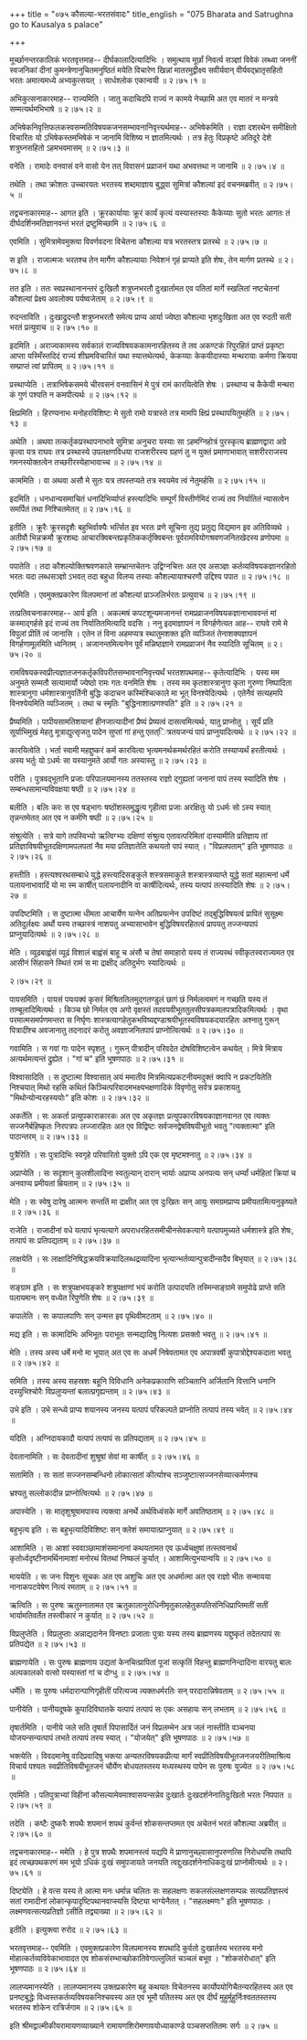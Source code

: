 +++
title = "०७५ कौसल्या-भरतसंवादः"
title_english = "075 Bharata and Satrughna go to Kausalya s palace"

+++


मूर्च्छानन्तरकालिकं भरतवृत्तमाह-- दीर्घकालादित्यादिभिः । समुत्थाय
मूर्छां निवर्त्य सञ्ज्ञां विवेकं लब्ध्वा जननीं स्वजनिकां दीनां
कुमन्त्रेणानुचितमनुष्ठितं मयेति विचारेण खिन्नां मातरमुद्वीक्ष्य
सवीर्यवान् वीर्यवद्भ्रातृसहितो भरतः अमात्यमध्ये अभ्यकुत्सयत् ।
सार्धश्लोक एकान्वयी  ॥  २।७५।१  ॥   

  

अभिकुत्सनाकारमाह-- राज्यमिति । जातु कदाचिदपि राज्यं न कामये नेच्छामि अत
एव मातरं न मन्त्रये सम्मत्यर्थमभिभाषे  ॥  २।७५।२  ॥   

अभिषेकनिवृत्तिफलकस्वसम्मतिविषयकजनसम्भावनानिवृत्त्यर्थमाह-- अभिषेकमिति ।
राज्ञा दशरथेन समीक्षितो विचारितः यो ऽभिषेकस्तमभिषेकं न जानामि विशिष्य न
ज्ञातमित्यर्थः । तत्र हेतुः विप्रकृष्टे अतिदूरे देशे शत्रुघ्नसहितो
ऽहमभवमासम्  ॥  २।७५।३  ॥   

  

वनेति । रामादेः वनवासं वने वासो येन तत् विवासनं प्रव्राजनं यथा अभवत्तथा
न जानामि  ॥  २।७५।४  ॥   

  

तथेति । तथा क्रोशतः उच्चारयतः भरतस्य शब्दमाज्ञाय बुद्ध्वा सुमित्रां
कौशल्यां इदं वचनमब्रवीत्  ॥  २।७५।५  ॥   

  

तद्वचनाकारमाह-- आगत इति । क्रूरकार्यायाः क्रूरं कार्यं कृत्यं
यस्यास्तस्याः कैकेय्याः सुतो भरतः आगतः तं दीर्घदर्शिनमतिज्ञानवन्तं भरतं
द्रष्टुमिच्छामि  ॥  २।७५।६  ॥   

  

एवमिति । सुमित्रामेवमुक्त्वा विवर्णवदना विचेतना कौशल्या यत्र भरतस्तत्र
प्रतस्थे  ॥  २।७५।७  ॥   

  

स इति । राजात्मजः भरतश्च तेन मार्गेण कौशल्यायाः निवेशनं गृहं प्राप्यते
इति शेषः, तेन मार्गण प्रतस्थे  ॥  २।७५।८  ॥   

  

तत इति । ततः स्वप्रस्थानानन्तरं दुःखितौ शत्रुघ्नभरतौ दुःखार्तामत एव
पतितां मार्गे स्खलितां नष्टचेतनां कौशल्यां प्रेक्ष्य अवलोक्य
पर्यष्वजेताम्  ॥  २।७५।९  ॥   

  

रुदन्ताविति । दुःखाद्रुदन्तौ शत्रुघ्नभरतौ समेत्य प्राप्य आर्या ज्येष्ठा
कौशल्या भृशदुःखिता अत एव रुदती सती भरतं प्रत्युवाच  ॥  २।७५।१०  ॥   

  

इदमिति । अराज्यकामस्य सर्वकालं राज्यविषयककामनारहितस्य ते तव अकण्टकं
रिपुरहितं प्राप्तं प्रकृष्टा आप्ता यस्मिँस्तदिदं राज्यं शीघ्रमविचारितं
यथा स्यात्तथेत्यर्थः, केकय्याः केकयीदास्याः मन्थरायाः कर्मणा क्रियया
सम्प्राप्तं त्वां प्रापितम्  ॥  २।७५।११  ॥   

  

प्रस्थाप्येति । तत्राभिषेकसमये चीरवसनं वनवासिनं मे पुत्रं रामं
कारयित्वेति शेषः । प्रस्थाप्य च कैकेयी मन्थरा कं गुणं पश्यति न
कमपीत्यर्थः  ॥  २।७५।१२  ॥   

  

क्षिप्रमिति । हिरण्यनाभः मनोहरविशिष्टः मे सुतो रामो यत्रास्ते तत्र मामपि
क्षिप्रं प्रस्थापयितुमर्हति  ॥  २।७५।१३  ॥   

  

अथेति । अथवा तत्कर्तृकप्रस्थापनाभावे सुमित्रा अनुचरा यस्याः सा
ऽहमग्निहोत्रं पुरस्कृत्य ब्राह्मणद्वारा अग्रे कृत्वा यत्र राघवः तत्र
प्रस्थास्ये उपलक्षणविधया राजशरीरस्य ग्रहणं तु न युक्तं प्रमाणाभावात्
सशरीरराजस्य गमनस्योक्तत्वेन तच्छरीरस्येहाभावाच्च  ॥  २।७५।१४  ॥   

  

काममिति । वा अथवा असौ मे सुतः यत्र तपस्तप्यते तत्र स्वयमेव त्वं
नेतुमर्हसि  ॥  २।७५।१५  ॥   

  

इदमिति । धनधान्यसमाचितं धनादिभिर्व्याप्तं हस्त्यादिभिः सम्पूर्णं
विस्तीर्णमिदं राज्यं तव निर्यातितं न्यासत्वेन समर्पितं तथा निश्चितमेतत्
 ॥  २।७५।१६  ॥   

  

इतीति । क्रूरैः क्रूरसदृशैः बहुभिर्वाक्यैः भर्त्सित इव भरतः व्रणे सूचिना
तुद्य प्रतुद्य विद्यमान इव अतिविव्यथे । अतीवौ भिन्नक्रमौ क्रूरशब्दः
आचारक्विबन्तप्रकृतिककर्तृक्विबन्तः पूर्वरामवियोगश्रवणजनितखेदस्य व्रणोपमा
 ॥  २।७५।१७  ॥   

  

पपातेति । तदा कौशल्योक्तिश्रवणकाले सम्भ्रान्तचेतनः उद्विग्नचित्तः अत एव
असञ्ज्ञः कर्तव्यविषयकज्ञानरहितो भरतः यदा लब्धसञ्ज्ञो ऽभवत् तदा बहुधा
विलप्य तस्याः कौशल्यायाश्चरणौ उद्दिश्य पपात  ॥  २।७५।१८  ॥   

  

एवमिति । एवमुक्तप्रकारेण विलपमानां तां कौशल्यां प्राञ्जलिर्भरतः
प्रत्युवाच  ॥  २।७५।१९  ॥   

  

तत्प्रतिवचनाकारमाह-- आर्य इति । अकल्मषं कपटशून्यमजानन्तं
रामप्रव्राजनविषयकज्ञानाभाववन्तं मां कस्माद्गर्हसे इदं राज्यं तव
निर्यातितमित्यादि वदसि । ननु इदमाज्ञापनं न विगर्हणेत्यत आह-- राघवे रामे
मे विपुलां प्रीतिं त्वं जानासि । एतेन तं विना अहमप्यत्र स्थातुमशक्त इति
व्यञ्जितं तेनाशक्यज्ञापनं विगर्हणामूलमिति ध्वनितम् । अजानन्तमित्यनेन
पूर्वं मन्निष्ठज्ञाने रामप्रव्राजनं नैव स्यादिति सूचितम्  ॥  २।७५।२०  ॥   

  

रामविषयकस्वप्रीत्यज्ञातजनकर्तृकविपरीतसम्भावनानिवृत्त्यर्थं भरतशपथमाह--
कृतेत्यादिभिः । यस्य मम अनुमते सम्मतौ सत्यामार्यो ज्येष्ठो रामः गतः
वनमिति शेषः । तस्य मम कृतशास्त्रानुगा कृता गुरुणा निष्पादिता
शास्त्रानुगा धर्मशास्त्रानुवर्तिनी बुद्धिः कदाचन कस्मिंश्चित्काले मा
भूत् विनश्येदित्यर्थः । एतेनैवं सत्यहमपि विनश्येयमिति व्यञ्जितम् । तथा च
स्मृतिः "बुद्धिनाशात्प्रणश्यति" इति  ॥  २।७५।२१  ॥   

  

प्रैष्यमिति । पापीयसामतिशयानां हीनजात्यादीनां प्रैष्यं प्रेष्यत्वं
दासत्वमित्यर्थः, यातु प्राप्नोतु । सूर्यं प्रति सूर्याभिमुखं मेहतु
मूत्राद्युत्सृजतु पादेन सुप्तां गां हन्तु एतत्ित्रतयजन्यं पापं
प्राप्नुयादित्यर्थः  ॥  २।७५।२२  ॥   

  

कारयित्वेति । भर्ता स्वामी महद्दुष्करं कर्म कारयित्वा
भृत्यमनर्थकमर्थरहितं करोति तस्याप्यर्थं हरतीत्यर्थः । अस्य भर्तुः यो
ऽधर्मः सा यस्यानुमते आर्यो गतः अस्यास्तु  ॥  २।७५।२३  ॥   

  

परीति । पुत्रवद्भूतानि प्रजाः परिपालयमानस्य ततस्तस्य राज्ञो द्गुह्यतां
जनानां पापं तस्य स्यादिति शेषः । सम्बन्धसामान्यविवक्षया षष्ठी  ॥  २।७५।२४
 ॥   

  

बलीति । बलिः करः स एव षड्भागः षष्ठोंशस्तमुद्धृत्य गृहीत्वा प्रजाः
अरक्षितुः यो ऽधर्मः सो ऽस्य स्यात् तृन्नन्तमेतत् अत एव न कर्मणि षष्ठी  ॥ 
२।७५।२५  ॥   

  

संश्रुत्येति । सत्रे यागे तपस्विभ्यो ऋत्विग्भ्यः दक्षिणां संश्रुत्य
एतावत्परिमितां दास्यामीति प्रतिज्ञाय तां प्रतिज्ञाविषयीभूतदक्षिणामपलपतां
नैव मया प्रतिज्ञातेति कथयतो पापं स्यात् । "विप्रलपताम्" इति भूषणपाठः  ॥ 
२।७५।२६  ॥   

  

हस्तीति । हस्त्यश्वरथसम्बाधे युद्धे हस्त्यादिसङ्कुले शस्त्रसमाकुले
शस्त्रास्त्रव्याप्ते युद्धे सतां महात्मनां धर्मे पलायनाभावादिं यो मा स्म
कार्षीत् पलायनादीनि वा कार्षीदित्यर्थः, तस्य यत्पापं तत्स्यादिति शेषः  ॥ 
२।७५।२७  ॥   

  

उपदिष्टमिति । स दुष्टात्मा धीमता आचार्येण यत्नेन अतिप्रयत्नेन उपदिष्टं
तद्बुद्धिविषयत्वं प्रापितं सुसूक्ष्मः अतिदुर्लक्ष्यः अर्थो यस्य
तच्छास्त्रं नाशयतु अभ्यासाभावेन बुद्धिविषयरहितत्वं प्रापयतु तज्जन्यपापं
प्राप्नुयादित्यर्थः  ॥  २।७५।२८  ॥   

  

मेति । व्यूढबाह्वंसं व्यूढं विशालं बाह्वंसं बाहू च अंसौ च तेषां समाहारो
यस्य तं राज्यस्थं स्वीकृतस्वराज्यमत एव आसीनं सिंहासने स्थितं रामं स मा
द्राक्षीद् अतिदुर्भगः स्यादित्यर्थः  ॥   

२।७५।२९  ॥   

पायसमिति । पायसं पयःपक्वं कृसरं मिश्रिततिलमुद्गतण्डुलं छागं छं
निर्मलत्वमगं न गच्छति यस्य तं ताम्बूलादिमित्यर्थः । किञ्च छो निर्मल एव
अगो वृक्षस्तं तदवयवीभूततुलसीपत्रकमलपत्रादिकमित्यर्थः । वृथा
परमात्मसमर्पणमन्तरा स निर्घृणः
शास्त्रत्यागहेतुकभविष्यद्दण्डाश्रयीभूतस्वविषयकदयारहितः अश्नातु गुरून्
पित्रादींश्च अवजानातु तदनादरं करोतु अवज्ञाजनितपापं प्राप्नोत्वित्यर्थः
 ॥  २।७५।३०  ॥   

  

गवामिति । स गवां गाः पादेन स्पृशतु । गुरून् पीत्रादीन् परिवदेत
दोषविशिष्टत्वेन कथयेत् । मित्रे मित्राय अत्यर्थमत्यन्तं द्रुह्येत । "गां
च" इति भूषणपाठः  ॥  २।७५।३१  ॥   

  

विश्वासादिति । स दुष्टात्मा विश्वासात् अयं ममातीव
मित्रमित्यप्रकटनीयमदुक्तं क्वापि न प्रकटयितेति निश्चयात् मिथो रहसि कथितं
किञ्चित्परिवादमभक्ष्यभक्षणादिकं विवृणोतु सर्वत्र प्रकाशयतु
"मिथोन्योन्यरहस्ययोः" इति कोशः  ॥  २।७५।३२  ॥   

  

अकर्तेति । सः अकर्ता प्रत्युपकाराकारकः अत एव अकृतज्ञः
प्रत्युपकारविषयकाज्ञानवानत एव त्यक्तः सज्जनैर्बहिष्कृतः निरपत्रपः
लज्जारहितः अत एव विद्विष्टः सर्वजनद्वेषविषयीभूतो भवतु "त्यक्तात्मा" इति
पाठान्तरम्  ॥  २।७५।३३  ॥   

  

पुत्रैरिति । सः पुत्रादिभिः स्वगृहे परिवारितो युक्तो ऽपि एक एव
मृष्टमश्नातु  ॥  २।७५।३४  ॥   

  

अप्राप्येति । सः सदृशान् कुलशीलादिना स्वतुल्यान् दारान् भार्याः अप्राप्य
अनपत्यः सन् धर्म्यां धर्महितां क्रियां च अनवाप्य प्रमीयतां म्रियताम्  ॥ 
२।७५।३५  ॥   

  

मेति । सः स्वेषु दारेषु आत्मनः सन्ततिं मा द्राक्षीत् अत एव दुःखितः सन्
आयुः समग्रमप्राप्य प्रमीयतामित्यनुकृष्यते  ॥  २।७५।३६  ॥   

  

राजेति । राजादीनां वधे यत्पापं भृत्यत्यागे अपराधरहितसमीचीनसेवकत्यागे
यत्पापमुच्यते धर्मशास्त्रे इति शेषः, तत्पापं सः प्रतिपद्यताम्  ॥  २।७५।३७
 ॥   

  

लाक्षयेति । सः लाक्षादिनिषिद्धक्रयविक्रयादिलब्धद्रव्यादिना
भृत्यान्भर्तव्यान्पुत्रादीन्सदैव बिभृयात्  ॥  २।७५।३८  ॥   

  

सङ्ग्राम इति । सः शत्रुपक्षभयङ्करे शत्रुपक्षाणां भयं करोति उत्पादयति
तस्मिन्सङ्ग्रामे समुपोढे प्राप्ते सति पलायमानः सन् वध्येत रिपुणेति शेषः
 ॥  २।७५।३९  ॥   

  

कपालेति । सः कपालपाणिः सन् उन्मत्त इव पृथिवीमटताम्  ॥  २।७५।४०  ॥   

  

मद्य इति । सः कामादिभिः अभिभूतः पराभूतः सन्मद्यादिषु नित्यशः प्रसक्तो
भवतु  ॥  २।७५।४१  ॥   

  

मेति । तस्य अस्य धर्मे मनो मा भूयात् अत एव सः अधर्मं निषेवतामत एव
अपात्रवर्षी कुपात्रोद्देश्यकदाता भवतु  ॥  २।७५।४२  ॥   

  

समिति । तस्य अस्य सहस्रशः बहूनि विविधानि अनेकप्रकाराणि सञ्चितानि
अर्जितानि वित्तानि धनानि दस्युभिश्चोरैः विप्रलुप्यन्तां
बलात्प्रगृह्यन्ताम्  ॥  २।७५।४३  ॥   

  

उभे इति । उभे सन्ध्ये प्राप्य शयानस्य जनस्य यत्पापं परिकल्पते प्राप्नोति
तत्पापं तस्य भवेत्  ॥  २।७५।४४  ॥   

  

यदिति । अग्निदायकादौ यत्पापं तत्पापं सः प्रतिपद्यताम्  ॥  २।७५।४५  ॥   

  

देवतानामिति । सः देवतादीनां शुश्रूषां सेवां मा कार्षीत्  ॥  २।७५।४६  ॥   

  

सतामिति । सः सतां सज्जनसम्बन्धिनो लोकात्सतां कीर्त्याश्च
सञ्जुष्टात्सज्जनसेव्यात्कर्मणश्च  

भ्रश्यतु सल्लोकादीन्न प्राप्नोत्वित्यर्थः  ॥  २।७५।४७  ॥   

  

अपास्येति । सः मातृशुश्रूषामपास्य त्यक्त्वा अनर्थे अर्थविध्वंसके मार्गे
अवतिष्ठताम्  ॥  २।७५।४८ ॥   

  

बहुभृत्य इति । सः बहुभृत्यादिविशिष्टः सन् क्लेशं समायात्प्राप्नुयात्  ॥ 
२।७५।४९  ॥   

  

आशामिति । सः आशां स्ववाञ्छामाशंसमानानां कथयतामत एव ऊर्ध्वचक्षुषां
तत्स्तवनार्थं कृतोर्ध्वदृष्टीनामर्थिनामाशां मनोरथं वितथां निष्फलं
कुर्यात् । आशामित्युभयान्वयि  ॥  २।७५।५०  ॥   

  

माययेति । सः जनः पिशुनः सूचकः अत एव अशुचिः अत एव अधर्मात्मा अत एव राज्ञो
भीतः सन्मायया नानाकपटवेषेण नित्यं रमताम्  ॥  २।७५।५१  ॥   

  

ऋत्विति । सः पुरुषः ऋतुस्नातामत एव
ऋतुकालानुरोधिनीमृतुकालहेतुकपतिसंनिधिप्राप्तिमतीं सतीं भार्यामतिवर्तेत
तस्त्वीकारं न कुर्यात्  ॥  २।७५।५२  ॥   

  

विप्रलुप्तेति । विप्रलुप्ताः अन्नाद्यदानेन विनष्टाः प्रजाताः पुत्राः
यस्य तस्य ब्राह्मणस्य यद्दुष्कृतं तदेतत्पापं सः प्रतिपद्येत  ॥  २।७५।५३
 ॥   

  

ब्राह्मणायेति । सः पुरुषः ब्राह्मणाय उद्यतां केनचित्प्रापितां पूजां
सत्कृतिं विहन्तु ब्राह्मणनिन्दादिना वारयतु बालः अल्पकालको वत्सो
यस्यास्तां गां च दोग्धु  ॥  २।७५।५४  ॥   

  

धर्मेति । सः पुरुषः धर्मदारान्पाणिगृहीतीं परित्यज्य त्यक्तधर्मरतिः सन्
परदारान्निषेवताम्  ॥  २।७५।५५  ॥   

  

पानीयेति । पानीयदूषके कूपादिविघातके यत्पापं तत्पापं सः एकः असहायः सन्
लभताम्  ॥  २।७५।५६  ॥   

  

तृषार्तमिति । पानीये जले सति तृषार्तं पिपासार्दितं जनं विप्रलम्भेन अत्र
जलं नास्तीति वञ्चनया योजयन्सन्यत्पापं लभते तत्पापं तस्य स्यात् ।
"योजयेत्" इति भूषणपाठः  ॥  २।७५।५७  ॥   

  

भक्त्येति । विवदमानेषु वादिप्रवादिषु भक्त्या अन्यतरविषयकप्रीत्या मार्गं
स्वप्रीतिविषयीभूतजनजयरीतिमाश्रित्य विचार्य पश्यतः स्वप्रीतिविषयीभूतजनं
चौर्येण बोधयतस्तस्य मध्यस्थस्य पापेन सः पुरुषः युज्येत  ॥  २।७५।५८  ॥   

  

एवमिति । पतिपुत्राभ्यां विहीनां कौसल्यामेवमाश्वासयन्सन्नेव दुःखार्तः
दुःखदर्शनेनातिदुःखितो भरतः निपपात  ॥  २।७५।५९  ॥   

  

तदेति । कष्टैः दुष्करैः शपथैः शपमानं शपथं कुर्वन्तं शोकसन्तप्तमत एव
अचेतनं भरतं कौशल्या अब्रवीत्  ॥  २।७५।६०  ॥   

  

तद्वचनाकारमाह-- ममेति । हे पुत्र शपथैः शपमानस्त्वं यद्यपि मे
प्राणानुच्छ्वासानुपरुणत्सि निरोधयसि तथापि इदं त्वच्छपथकरणं मम भूयो ऽधिकं
दुःखं समुपजायते जनयति त्वद्दुःखदर्शनेनाधिकदुःखं प्राप्नोमीत्यर्थः  ॥ 
२।७५।६१  ॥   

  

दिष्ट्येति । हे वत्स यस्य ते आत्मा मनः धर्मान्न चलितः सः सहलक्षणः
सकलसंल्लक्षणसम्पन्नः सत्यप्रतिज्ञस्त्वं सतां रामादीनां
लोकान्कृपादृष्टिपथानवाप्स्यसि दिष्ट्या भाग्येनैतत् । "सहलक्ष्मणः" इति
भूषणपाठः । लक्ष्मणवत्सत्यप्रतिज्ञो ऽसीति तद्व्याख्या  ॥  २।७५।६२  ॥   

  

इतीति । इत्युक्त्वा रुरोद  ॥  २।७५।६३  ॥   

  

भरतवृत्तमाह-- एवमिति । एवमुक्तप्रकारेण विलपमानस्य शपथादि कुर्वतो
दुःखार्तस्य भरतस्य मनो मोहात्कर्तव्यविवेकाभावादत एव
शोकसंरम्भाच्छोकातिवेगाल्लुलितं चञ्चलं बभूव । "शोकसंरोधात्" इति भूषणपाठः
 ॥  २।७५।६४  ॥   

  

लालप्यमानस्येति । लालप्यमानस्य उक्तप्रकारेण बहु कथयतः विचेतनस्य
कार्योपयोगिचैतन्यरहितस्य अत एव प्रनष्टबुद्धेः
विध्वस्तकर्तव्यविषयकनिश्चयस्य अत एव भूमौ पतितस्य अत एव दीर्घं
मुहुर्मुहुर्निःश्वततस्तस्य भरतस्य शोकेन रात्रिर्जगाम  ॥  २।७५।६५  ॥   

  

इति श्रीमद्वाल्मीकीयरामायणव्याख्याने रामायणशिरोमणावयोध्याकाण्डे
पञ्चसप्ततितमः सर्गः  ॥  २।७५  ॥   

  

  


